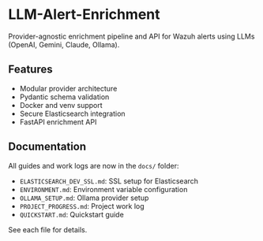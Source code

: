 # LLM-Alert-Enrichment

Provider-agnostic enrichment pipeline and API for Wazuh alerts using LLMs (OpenAI, Gemini, Claude, Ollama).

## Features
- Modular provider architecture
- Pydantic schema validation
- Docker and venv support
- Secure Elasticsearch integration
- FastAPI enrichment API

## Documentation
All guides and work logs are now in the `docs/` folder:
- `ELASTICSEARCH_DEV_SSL.md`: SSL setup for Elasticsearch
- `ENVIRONMENT.md`: Environment variable configuration
- `OLLAMA_SETUP.md`: Ollama provider setup
- `PROJECT_PROGRESS.md`: Project work log
- `QUICKSTART.md`: Quickstart guide

See each file for details.
